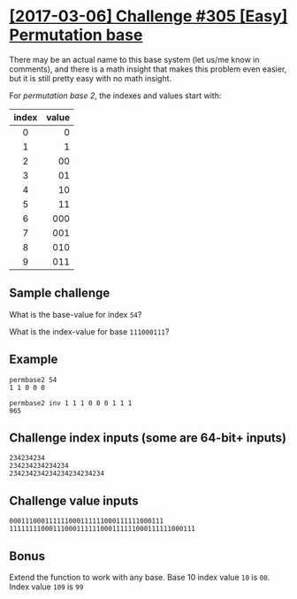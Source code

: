 # [[2017-03-06] Challenge #305 [Easy] Permutation base](https://www.reddit.com/r/dailyprogrammer/comments/5xu7sz/20170306_challenge_305_easy_permutation_base/)

There may be an actual name to this base system (let us/me know in comments),
and there is a math insight that makes this problem even easier, but it is
still pretty easy with no math insight.

For *permutation base 2*, the indexes and values start with:

| index | value |
| :---: | ----: |
|   0   |    0  |
|   1   |    1  |
|   2   |   00  |
|   3   |   01  |
|   4   |   10  |
|   5   |   11  |
|   6   |  000  |
|   7   |  001  |
|   8   |  010  |
|   9   |  011  |

## Sample challenge

What is the base-value for index `54`?

What is the index-value for base `111000111`?

## Example

    permbase2 54
    1 1 0 0 0

    permbase2 inv 1 1 1 0 0 0 1 1 1
    965

## Challenge index inputs (some are 64-bit+ inputs)

    234234234
    234234234234234
    234234234234234234234234

## Challenge value inputs

    000111000111111000111111000111111000111
    11111111000111000111111000111111000111111000111

## Bonus

Extend the function to work with any base. Base 10 index value `10` is `00`.
Index value `109` is `99`
